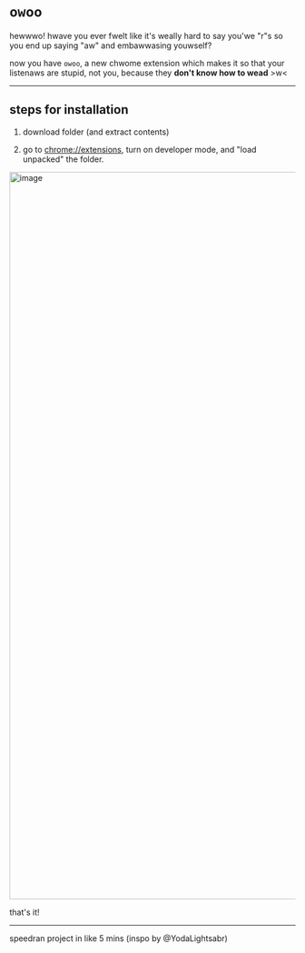 # `owoo`

hewwwo! hwave you ever fwelt like it's weally hard to say you'we "r"s so you end up saying "aw" and embawwasing youwself?

now you have `owoo`, a new chwome extension which makes it so that your listenaws are stupid, not you, because they **don't know how to wead** >w<

---

## steps for installation

1. download folder (and extract contents)

2. go to [chrome://extensions](chrome://extensions), turn on developer mode, and "load unpacked" the folder.
<img width="1280" alt="image" src="https://user-images.githubusercontent.com/81596991/192198726-0820e7fe-6ce5-4432-90d6-24d0bc13ae7b.png">

that's it!

---

speedran project in like 5 mins (inspo by @YodaLightsabr)
